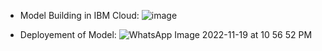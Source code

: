 * Model Building in IBM Cloud: 
![image](https://user-images.githubusercontent.com/64303145/202854246-b07055f9-a2ac-4476-948b-3a3b8f40a076.png)

* Deployement of Model:
![WhatsApp Image 2022-11-19 at 10 56 52 PM](https://user-images.githubusercontent.com/64303145/202863844-e4a93133-28f3-42a2-9397-eb85520a3952.jpeg)
